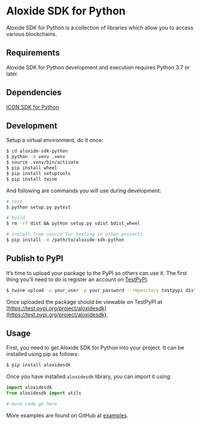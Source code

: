 # Aloxide SDK for Python

Aloxide SDK for Python is a collection of libraries which allow you to access various blockchains.

## Requirements

Aloxide SDK for Python development and execution requires Python 3.7 or later.

## Dependencies

[ICON SDK for Python](https://github.com/icon-project/icon-sdk-python)

## Development

Setup a virtual environment, do it once:

```bash
$ cd aloxide-sdk-python
$ python -m venv .venv
$ source .venv/bin/activate
$ pip install wheel
$ pip install setuptools
$ pip install twine
```

And following are commands you will use during development:

```bash
# test
$ python setup.py pytest

# build
$ rm -rf dist && python setup.py sdist bdist_wheel

# install from source for testing in other projects
$ pip install -e /path/to/aloxide-sdk-python
```

## Publish to PyPI

It’s time to upload your package to the PyPI so others can use it. The first thing you’ll need to do is register an account on [TestPyPI](https://test.pypi.org/).

```bash
$ twine upload -u your_user -p your_password --repository testpypi dist/*
```

Once uploaded the package should be viewable on TestPyPI at [https://test.pypi.org/project/aloxidesdk](https://test.pypi.org/project/aloxidesdk).

## Usage

First, you need to get Aloxide SDK for Python into your project. It can be installed using pip as follows:

```bash
$ pip install aloxidesdk
```

Once you have installed `aloxidesdk` library, you can import it using:

```python
import aloxidesdk
from aloxidesdk import utils

# more code go here
```

More examples are found on GitHub at [examples](https://github.com/lecle/aloxide-sdk-python/tree/master/examples).

